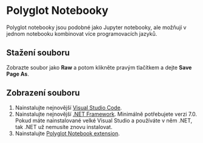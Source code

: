 # Polyglot Notebooky

Polyglot notebooky jsou podobné jako Jupyter notebooky, ale možňují v jednom notebooku kombinovat více programovacích jazyků.

## Stažení souboru

Zobrazte soubor jako **Raw** a potom klikněte pravým tlačítkem a dejte **Save Page As**.

## Zobrazení souboru

1. Nainstalujte nejnovější [Visual Studio Code](https://code.visualstudio.com/).
2. Nainstalujte nejnovější [.NET Framework](https://dotnet.microsoft.com/en-us/download). Minimálně potřebujete verzi 7.0. Pokud máte nainstalované velké Visual Studio a používáte v něm .NET, tak .NET už nemusíte znovu instalovat.
3. Nainstalujte [Polyglot Notebook extension](https://marketplace.visualstudio.com/items?itemName=ms-dotnettools.dotnet-interactive-vscode).